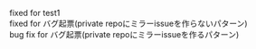 fixed for test1  
fixed for バグ起票(private repoにミラーissueを作らないパターン)  
bug fix for バグ起票(private repoにミラーissueを作るパターン)
